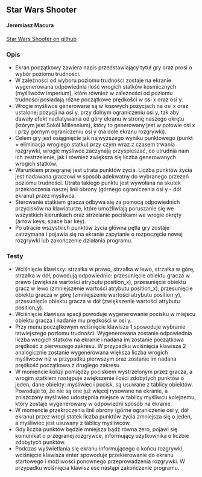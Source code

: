 <!-- Heading -->
## Star Wars Shooter
<!-- Links -->
#### Jeremiasz Macura
[Star Wars Shooter on github](https://github.com/Jeremiaszmacura/pygame_star_wars_projekt)
### Opis
<!-- UL -->
* Ekran początkowy zawiera napis przedstawiający tytuł gry oraz prosi o wybór poziomu trudności.
* W zależności od wyboru poziomu trudności zostaje na ekranie wygenerowana odpowiednia ilość wrogich statków kosmicznych (myśliwców imperium), które również w zależności od poziomu trudności posiadają różne początkowe prędkości w osi x oraz osi y.
* Wrogie myśliwce generowane są w losowych pozycjach na osi x oraz ustalonej pozycji na osi y, przy dolnym ograniczeniu osi y, tak aby dawały efekt nadlatywania od góry ekranu w stronę naszego okrętu (którym jest Sokół Millennium), który to generowany jest w połowie osi x i przy górnym ograniczeniu osi y (na dole ekranu rozgrywki).
* Celem gry jest osiągnięcie jak najwyższego wyniku punktowego (punkt = eliminacja wrogiego statku) przy czym wraz z czasem trwania rozgrywki, wrogie myśliwce zaczynają przyspieszać, co utrudnia nam ich zestrzelenie, jak i również zwiększa się liczba generowanych wrogich statków.
* Warunkiem przegranej jest utrata punktów życia. Liczba punktów życia jest nadawana graczowi w sposób adekwatny do wybranego przezeń poziomu trudności. Utrata takiego punktu jest wywołana na skutek przekroczenia naszej linii obrony (górnego ograniczenia osi y - dół ekranu) przez myśliwca.
* Sterowanie statkiem gracza odbywa się za pomocą odpowiednich przycisków na klawiaturze, które umożliwiają poruszanie się we wszystkich kierunkach oraz strzelanie pociskami we wrogie okręty (arrow keys, space bar key).
* Po utracie wszystkich punktów życia główna pętla gry zostaje zatrzymana i pojawia się na ekranie zapytanie o rozpoczęcie nowej rozgrywki lub zakończenie działania programu.
### Testy
<!-- UL-->
* Wciśnięcie klawiszy: strzałka w prawo, strzałka w lewo, strzałka w górę, strzałka w dół, powodują odpowiednio: przesunięcie obiektu gracza w prawo (zwiększa wartości atrybutu position_x), przesunięcie obiektu gracz w lewo (zmniejszenie wartości atrybutu position_x), przesunięcie obiektu gracza w górę (zmniejszenie wartości atrybutu position_y), przesunięcie obiektu gracza w dół (zwiększenie wartości atrybutu position_y).
* Wciśnięcie klawisza spacji powoduje wygenerowanie pocisku w miejscu obiektu gracza i nadanie mu prędkości w osi y.
* Przy menu początkowym wciśnięcie klawisza 1 spowoduje wybranie łatwiejszego poziomu trudności. Wygenerowana zostanie odpowiednia liczba wrogich statków na ekranie i nadana  im zostanie początkowa prędkość z pierwszego zakresu. W przypadku wciśnięcia klawisza 2 analogicznie zostanie wygenerowana większa liczba wrogich myśliwców niż w przypadku pierwszym oraz zostanie im nadana prędkość początkowa z drugiego zakresu.
* W momencie kolizji pomiędzy pociskiem wystrzelonym przez gracza, a wrogim statkiem następuje zwiększenie ilości zdobytych punktów o jeden, dane obiekty: myśliwiec i pocisk, są usuwane z tablicy obiektów. Powoduje to, że nie są one już więcej rysowane na ekranie, a zniszczony myśliwiec udostępnia miejsce w tablicy myśliwcu kolejnemu, który zostaje wygenerowany w odpowiedni sposób na ekranie.
* W momencie przekroczenia linii obrony (górne ograniczenie osi y, dół ekranu) przez wrogi statek liczba punktów życia zmniejsza się o jeden, a myśliwiec jest usuwany z tablicy myśliwców.
* Gdy liczba punktów będzie mniejsza bądź równa zero, pojawi się komunikat o przegranej rozgrywce, informujący użytkownika o liczbie zdobytych punktów.
* Podczas wyświetlania się ekranu informującego o końcu rozgrywki, wciśnięcie klawisza enter spowoduje przekierowanie do ekranu startowego i możliwości ponownego przeprowadzenia rozgrywki. W przypadku wciśnięcia klawisz esc nastąpi zakończenie programu.
